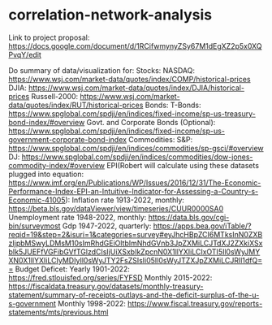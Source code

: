 # correlation-network-analysis
Link to project proposal: https://docs.google.com/document/d/1RCifwmynyZSy67M1dEgXZ2p5x0XQPvqY/edit

Do summary of data/visualization for:
Stocks:
	NASDAQ: https://www.wsj.com/market-data/quotes/index/COMP/historical-prices
	DJIA: https://www.wsj.com/market-data/quotes/index/DJIA/historical-prices
	Russell-2000: https://www.wsj.com/market-data/quotes/index/RUT/historical-prices
Bonds:
	T-Bonds: https://www.spglobal.com/spdji/en/indices/fixed-income/sp-us-treasury-bond-index/#overview
	Govt. and Corporate Bonds (Optional): https://www.spglobal.com/spdji/en/indices/fixed-income/sp-us-government-corporate-bond-index
Commodities:
	S&P: https://www.spglobal.com/spdji/en/indices/commodities/sp-gsci/#overview
	DJ: https://www.spglobal.com/spdji/en/indices/commodities/dow-jones-commodity-index/#overview
EPI(Robert will calculate using these datasets plugged into equation: https://www.imf.org/en/Publications/WP/Issues/2016/12/31/The-Economic-Performance-Index-EPI-an-Intuitive-Indicator-for-Assessing-a-Country-s-Economic-41005):
	Inflation rate 1913-2022, monthly: https://beta.bls.gov/dataViewer/view/timeseries/CUUR0000SA0
	Unemployment rate 1948-2022, monthly: https://data.bls.gov/cgi-bin/surveymost
	Gdp 1947-2022, quarterly: https://apps.bea.gov/iTable/?reqid=19&step=2&isuri=1&categories=survey#eyJhcHBpZCI6MTksInN0ZXBzIjpbMSwyLDMsM10sImRhdGEiOltbImNhdGVnb3JpZXMiLCJTdXJ2ZXkiXSxbIk5JUEFfVGFibGVfTGlzdCIsIjUiXSxbIkZpcnN0X1llYXIiLCIxOTI5Il0sWyJMYXN0X1llYXIiLCIyMDIyIl0sWyJTY2FsZSIsIi05Il0sWyJTZXJpZXMiLCJRIl1dfQ==
	Budget Deficet:
		Yearly 1901-2022: https://fred.stlouisfed.org/series/FYFSD
		Monthly 2015-2022: https://fiscaldata.treasury.gov/datasets/monthly-treasury-statement/summary-of-receipts-outlays-and-the-deficit-surplus-of-the-u-s-government
		Monthly 1998-2022: https://www.fiscal.treasury.gov/reports-statements/mts/previous.html